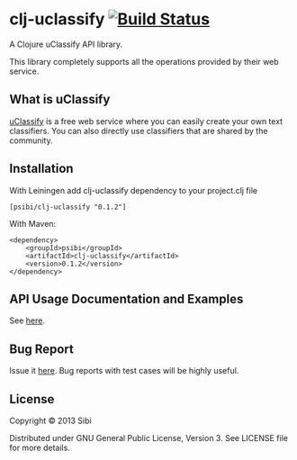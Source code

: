 # clj-uclassify [![Build Status](https://travis-ci.org/psibi/clj-uclassify.png?branch=master)](https://travis-ci.org/psibi/clj-uclassify)

A Clojure uClassify API library.

This library completely supports all the operations provided by their
web service.

## What is uClassify

[uClassify](http://www.uclassify.com/) is a free web service where you
can easily create your own text classifiers. You can also directly use
classifiers that are shared by the community.

## Installation

With Leiningen add clj-uclassify dependency to your project.clj file

    [psibi/clj-uclassify "0.1.2"]

With Maven:

    <dependency>
        <groupId>psibi</groupId>
        <artifactId>clj-uclassify</artifactId>
        <version>0.1.2</version>
    </dependency>

## API Usage Documentation and Examples

See
[here](https://github.com/psibi/clj-uclassify/blob/master/doc/intro.md).

## Bug Report

Issue it [here](https://github.com/psibi/clj-uclassify/issues). Bug
reports with test cases will be highly useful. 

## License

Copyright © 2013 Sibi

Distributed under GNU General Public License, Version 3. See LICENSE
file for more details.
